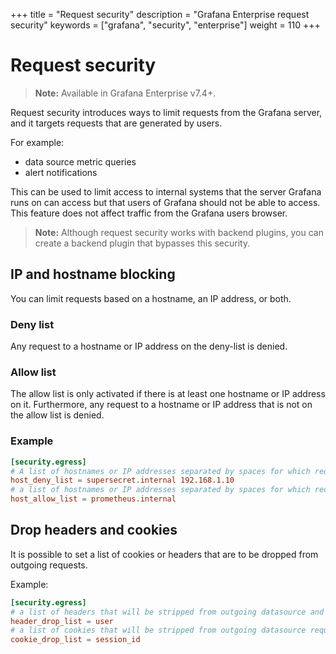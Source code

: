 +++
title = "Request security"
description = "Grafana Enterprise request security"
keywords = ["grafana", "security", "enterprise"]
weight = 110
+++

# Request security

> **Note:** Available in Grafana Enterprise v7.4+.

Request security introduces ways to limit requests from the Grafana server, and it targets requests that are generated by users.

For example:
- data source metric queries
- alert notifications

This can be used to limit access to internal systems that the server Grafana runs on can access but that users of Grafana should not be able to access. This feature does not affect traffic from the Grafana users browser.

> **Note:** Although request security works with backend plugins, you can create a backend plugin that bypasses this security.

## IP and hostname blocking

You can limit requests based on a hostname, an IP address, or both.

### Deny list

Any request to a hostname or IP address on the deny-list is denied.

### Allow list

The allow list is only activated if there is at least one hostname or IP address on it. Furthermore, any request to a hostname or IP address that is not on the allow list is denied.

### Example

```toml
[security.egress]
# A list of hostnames or IP addresses separated by spaces for which requests are blocked.
host_deny_list = supersecret.internal 192.168.1.10
# a list of hostnames or IP addresses separated by spaces for which requests will be allowed, all other requests will be blocked
host_allow_list = prometheus.internal

```

## Drop headers and cookies

It is possible to set a list of cookies or headers that are to be dropped from outgoing requests.

Example:

```toml
[security.egress]
# a list of headers that will be stripped from outgoing datasource and alerting requests
header_drop_list = user
# a list of cookies that will be stripped from outgoing datasource requests (case sensitive)
cookie_drop_list = session_id
```
